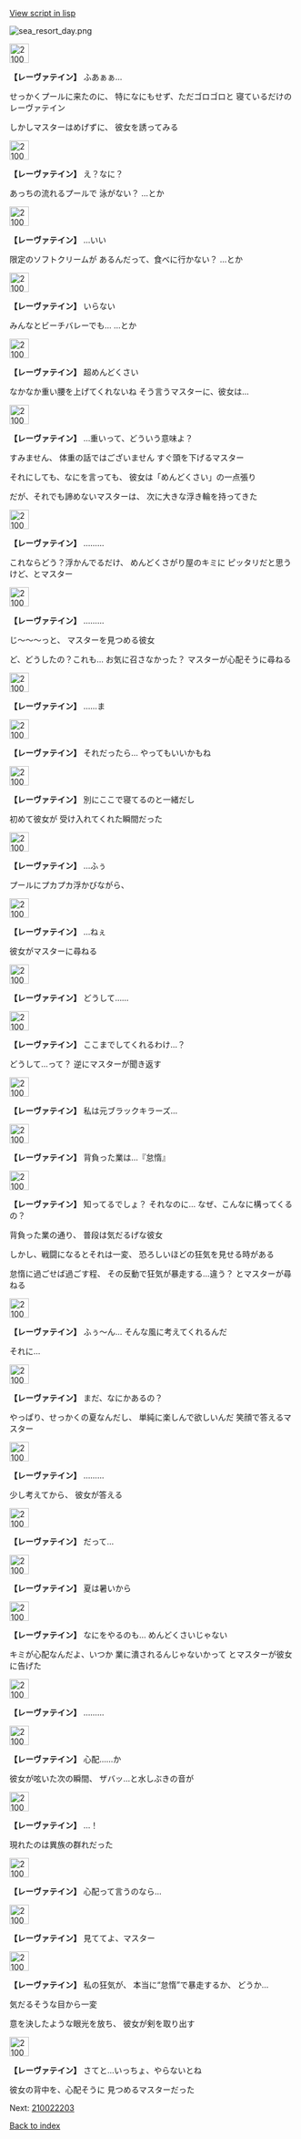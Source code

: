 [View script in lisp](../scripts/210022202.txt)

![sea_resort_day.png](../images/backgrounds/sea_resort_day.png)

<img src="../images/units/2100221.png" alt="2100221.png" height="34"/>

**【レーヴァテイン】**
ふあぁぁ…

せっかくプールに来たのに、
特になにもせず、ただゴロゴロと
寝ているだけのレーヴァテイン

しかしマスターはめげずに、
彼女を誘ってみる

<img src="../images/units/2100221.png" alt="2100221.png" height="34"/>

**【レーヴァテイン】**
え？なに？

あっちの流れるプールで
泳がない？
…とか

<img src="../images/units/2100221.png" alt="2100221.png" height="34"/>

**【レーヴァテイン】**
…いい

限定のソフトクリームが
あるんだって、食べに行かない？
…とか

<img src="../images/units/2100221.png" alt="2100221.png" height="34"/>

**【レーヴァテイン】**
いらない

みんなとビーチバレーでも…
…とか

<img src="../images/units/2100221.png" alt="2100221.png" height="34"/>

**【レーヴァテイン】**
超めんどくさい

なかなか重い腰を上げてくれないね
そう言うマスターに、彼女は…

<img src="../images/units/2100221.png" alt="2100221.png" height="34"/>

**【レーヴァテイン】**
…重いって、どういう意味よ？

すみません、
体重の話ではございません
すぐ頭を下げるマスター

それにしても、なにを言っても、
彼女は「めんどくさい」の一点張り

だが、それでも諦めないマスターは、
次に大きな浮き輪を持ってきた

<img src="../images/units/2100221.png" alt="2100221.png" height="34"/>

**【レーヴァテイン】**
………

これならどう？浮かんでるだけ、
めんどくさがり屋のキミに
ピッタリだと思うけど、とマスター

<img src="../images/units/2100221.png" alt="2100221.png" height="34"/>

**【レーヴァテイン】**
………

じ～～～っと、
マスターを見つめる彼女

ど、どうしたの？これも…
お気に召さなかった？
マスターが心配そうに尋ねる

<img src="../images/units/2100221.png" alt="2100221.png" height="34"/>

**【レーヴァテイン】**
……ま

<img src="../images/units/2100221.png" alt="2100221.png" height="34"/>

**【レーヴァテイン】**
それだったら…
やってもいいかもね

<img src="../images/units/2100221.png" alt="2100221.png" height="34"/>

**【レーヴァテイン】**
別にここで寝てるのと一緒だし

初めて彼女が
受け入れてくれた瞬間だった

<img src="../images/units/2100221.png" alt="2100221.png" height="34"/>

**【レーヴァテイン】**
…ふぅ

プールにプカプカ浮かびながら、

<img src="../images/units/2100221.png" alt="2100221.png" height="34"/>

**【レーヴァテイン】**
…ねぇ

彼女がマスターに尋ねる

<img src="../images/units/2100221.png" alt="2100221.png" height="34"/>

**【レーヴァテイン】**
どうして……

<img src="../images/units/2100221.png" alt="2100221.png" height="34"/>

**【レーヴァテイン】**
ここまでしてくれるわけ…？

どうして…って？
逆にマスターが聞き返す

<img src="../images/units/2100221.png" alt="2100221.png" height="34"/>

**【レーヴァテイン】**
私は元ブラックキラーズ…

<img src="../images/units/2100221.png" alt="2100221.png" height="34"/>

**【レーヴァテイン】**
背負った業は…『怠惰』

<img src="../images/units/2100221.png" alt="2100221.png" height="34"/>

**【レーヴァテイン】**
知ってるでしょ？
それなのに…
なぜ、こんなに構ってくるの？

背負った業の通り、
普段は気だるげな彼女

しかし、戦闘になるとそれは一変、
恐ろしいほどの狂気を見せる時がある

怠惰に過ごせば過ごす程、
その反動で狂気が暴走する…違う？
とマスターが尋ねる

<img src="../images/units/2100221.png" alt="2100221.png" height="34"/>

**【レーヴァテイン】**
ふぅ～ん…
そんな風に考えてくれるんだ

それに…

<img src="../images/units/2100221.png" alt="2100221.png" height="34"/>

**【レーヴァテイン】**
まだ、なにかあるの？

やっぱり、せっかくの夏なんだし、
単純に楽しんで欲しいんだ
笑顔で答えるマスター

<img src="../images/units/2100221.png" alt="2100221.png" height="34"/>

**【レーヴァテイン】**
………

少し考えてから、
彼女が答える

<img src="../images/units/2100221.png" alt="2100221.png" height="34"/>

**【レーヴァテイン】**
だって…

<img src="../images/units/2100221.png" alt="2100221.png" height="34"/>

**【レーヴァテイン】**
夏は暑いから

<img src="../images/units/2100221.png" alt="2100221.png" height="34"/>

**【レーヴァテイン】**
なにをやるのも…
めんどくさいじゃない

キミが心配なんだよ、いつか
業に潰されるんじゃないかって
とマスターが彼女に告げた

<img src="../images/units/2100221.png" alt="2100221.png" height="34"/>

**【レーヴァテイン】**
………

<img src="../images/units/2100221.png" alt="2100221.png" height="34"/>

**【レーヴァテイン】**
心配……か

彼女が呟いた次の瞬間、
ザバッ…と水しぶきの音が

<img src="../images/units/2100221.png" alt="2100221.png" height="34"/>

**【レーヴァテイン】**
…！

現れたのは異族の群れだった

<img src="../images/units/2100221.png" alt="2100221.png" height="34"/>

**【レーヴァテイン】**
心配って言うのなら…

<img src="../images/units/2100221.png" alt="2100221.png" height="34"/>

**【レーヴァテイン】**
見ててよ、マスター

<img src="../images/units/2100221.png" alt="2100221.png" height="34"/>

**【レーヴァテイン】**
私の狂気が、
本当に“怠惰”で暴走するか、
どうか…

気だるそうな目から一変

意を決したような眼光を放ち、
彼女が剣を取り出す

<img src="../images/units/2100221.png" alt="2100221.png" height="34"/>

**【レーヴァテイン】**
さてと…いっちょ、やらないとね

彼女の背中を、心配そうに
見つめるマスターだった


Next: [210022203](210022203.md)

[Back to index](index.md)
